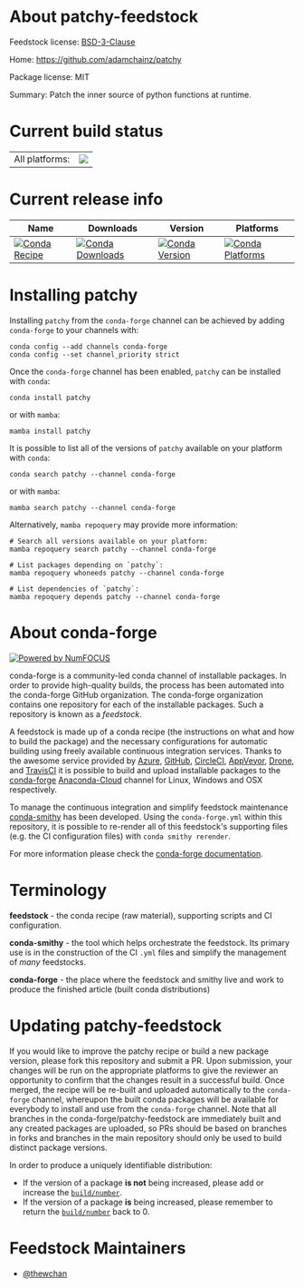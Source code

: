About patchy-feedstock
======================

Feedstock license: [BSD-3-Clause](https://github.com/conda-forge/patchy-feedstock/blob/main/LICENSE.txt)

Home: https://github.com/adamchainz/patchy

Package license: MIT

Summary: Patch the inner source of python functions at runtime.

Current build status
====================


<table><tr><td>All platforms:</td>
    <td>
      <a href="https://dev.azure.com/conda-forge/feedstock-builds/_build/latest?definitionId=14220&branchName=main">
        <img src="https://dev.azure.com/conda-forge/feedstock-builds/_apis/build/status/patchy-feedstock?branchName=main">
      </a>
    </td>
  </tr>
</table>

Current release info
====================

| Name | Downloads | Version | Platforms |
| --- | --- | --- | --- |
| [![Conda Recipe](https://img.shields.io/badge/recipe-patchy-green.svg)](https://anaconda.org/conda-forge/patchy) | [![Conda Downloads](https://img.shields.io/conda/dn/conda-forge/patchy.svg)](https://anaconda.org/conda-forge/patchy) | [![Conda Version](https://img.shields.io/conda/vn/conda-forge/patchy.svg)](https://anaconda.org/conda-forge/patchy) | [![Conda Platforms](https://img.shields.io/conda/pn/conda-forge/patchy.svg)](https://anaconda.org/conda-forge/patchy) |

Installing patchy
=================

Installing `patchy` from the `conda-forge` channel can be achieved by adding `conda-forge` to your channels with:

```
conda config --add channels conda-forge
conda config --set channel_priority strict
```

Once the `conda-forge` channel has been enabled, `patchy` can be installed with `conda`:

```
conda install patchy
```

or with `mamba`:

```
mamba install patchy
```

It is possible to list all of the versions of `patchy` available on your platform with `conda`:

```
conda search patchy --channel conda-forge
```

or with `mamba`:

```
mamba search patchy --channel conda-forge
```

Alternatively, `mamba repoquery` may provide more information:

```
# Search all versions available on your platform:
mamba repoquery search patchy --channel conda-forge

# List packages depending on `patchy`:
mamba repoquery whoneeds patchy --channel conda-forge

# List dependencies of `patchy`:
mamba repoquery depends patchy --channel conda-forge
```


About conda-forge
=================

[![Powered by
NumFOCUS](https://img.shields.io/badge/powered%20by-NumFOCUS-orange.svg?style=flat&colorA=E1523D&colorB=007D8A)](https://numfocus.org)

conda-forge is a community-led conda channel of installable packages.
In order to provide high-quality builds, the process has been automated into the
conda-forge GitHub organization. The conda-forge organization contains one repository
for each of the installable packages. Such a repository is known as a *feedstock*.

A feedstock is made up of a conda recipe (the instructions on what and how to build
the package) and the necessary configurations for automatic building using freely
available continuous integration services. Thanks to the awesome service provided by
[Azure](https://azure.microsoft.com/en-us/services/devops/), [GitHub](https://github.com/),
[CircleCI](https://circleci.com/), [AppVeyor](https://www.appveyor.com/),
[Drone](https://cloud.drone.io/welcome), and [TravisCI](https://travis-ci.com/)
it is possible to build and upload installable packages to the
[conda-forge](https://anaconda.org/conda-forge) [Anaconda-Cloud](https://anaconda.org/)
channel for Linux, Windows and OSX respectively.

To manage the continuous integration and simplify feedstock maintenance
[conda-smithy](https://github.com/conda-forge/conda-smithy) has been developed.
Using the ``conda-forge.yml`` within this repository, it is possible to re-render all of
this feedstock's supporting files (e.g. the CI configuration files) with ``conda smithy rerender``.

For more information please check the [conda-forge documentation](https://conda-forge.org/docs/).

Terminology
===========

**feedstock** - the conda recipe (raw material), supporting scripts and CI configuration.

**conda-smithy** - the tool which helps orchestrate the feedstock.
                   Its primary use is in the construction of the CI ``.yml`` files
                   and simplify the management of *many* feedstocks.

**conda-forge** - the place where the feedstock and smithy live and work to
                  produce the finished article (built conda distributions)


Updating patchy-feedstock
=========================

If you would like to improve the patchy recipe or build a new
package version, please fork this repository and submit a PR. Upon submission,
your changes will be run on the appropriate platforms to give the reviewer an
opportunity to confirm that the changes result in a successful build. Once
merged, the recipe will be re-built and uploaded automatically to the
`conda-forge` channel, whereupon the built conda packages will be available for
everybody to install and use from the `conda-forge` channel.
Note that all branches in the conda-forge/patchy-feedstock are
immediately built and any created packages are uploaded, so PRs should be based
on branches in forks and branches in the main repository should only be used to
build distinct package versions.

In order to produce a uniquely identifiable distribution:
 * If the version of a package **is not** being increased, please add or increase
   the [``build/number``](https://docs.conda.io/projects/conda-build/en/latest/resources/define-metadata.html#build-number-and-string).
 * If the version of a package **is** being increased, please remember to return
   the [``build/number``](https://docs.conda.io/projects/conda-build/en/latest/resources/define-metadata.html#build-number-and-string)
   back to 0.

Feedstock Maintainers
=====================

* [@thewchan](https://github.com/thewchan/)

